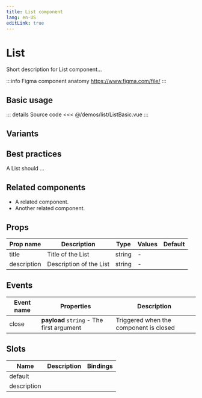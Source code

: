 ```yaml
---
title: List component
lang: en-US
editLink: true
---
```


# List

Short description for List component...

:::info Figma component anatomy
https://www.figma.com/file/
:::

## Basic usage

<ListBasic />

::: details Source code
<<< @/demos/list/ListBasic.vue
:::

## Variants

<ListVariants />

## Best practices

A List should ...

## Related components

- A related component.
- Another related component.

## Props

| Prop name   | Description             | Type   | Values | Default |
| ----------- | ----------------------- | ------ | ------ | ------- |
| title       | Title of the List       | string | -      |         |
| description | Description of the List | string | -      |         |

## Events

| Event name | Properties                                | Description                            |
| ---------- | ----------------------------------------- | -------------------------------------- |
| close      | **payload** `string` - The first argument | Triggered when the component is closed |

## Slots

| Name        | Description | Bindings |
| ----------- | ----------- | -------- |
| default     |             |          |
| description |             |          |
